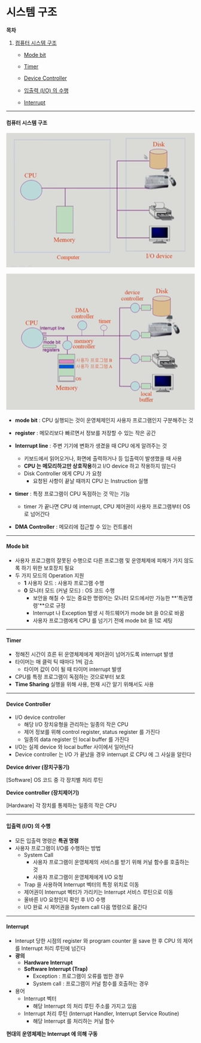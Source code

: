 # 시스템 구조

**목차**

1. [컴퓨터 시스템 구조](#컴퓨터-시스템-구조)

   * [Mode bit](#mode-bit)

   * [Timer](#Timer)

   * [Device Controller](#device-controller)
   * [입출력 (I/O) 의 수행](#입출력-(i/o)-의-수행)
   * [Interrupt](#interrupt)

---

#### 컴퓨터 시스템 구조

<img src="./assets/System_Structure_1.png" alt="컴퓨터 시스템 구조"  />

![컴퓨터 시스템 구조](./assets/System_Structure_2.png)

* **mode bit** : CPU 실행되는 것이 운영체제인지 사용자 프로그램인지 구분해주는 것
* **register** : 메모리보다 빠르면서 정보를 저장할 수 있는 작은 공간

* **Interrupt line** : 주변 기기에 변화가 생겼을 때 CPU 에게 알려주는 것
  * 키보드에서 읽어오거나, 화면에 출력하거나 등 입출력이 발생했을 때 사용
  * **CPU 는 메모리하고만 상호작용**하고 I/O device 하고 작용하지 않는다
  * Disk Controller 에게 CPU 가 요청
    * 요청된 사항이 끝날 때까지 CPU 는 Instruction 실행
* **timer** : 특정 프로그램이 CPU 독점하는 것 막는 기능
  * timer 가 끝나면 CPU 에 interrupt, CPU 제어권이 사용자 프로그램부터 OS 로 넘어간다
* **DMA Controller** : 메모리에 접근할 수 있는 컨트롤러

---

#### Mode bit

* 사용자 프로그램의 잘못된 수행으로 다른 프로그램 및 운영체제에 피해가 가지 않도록 하기 위한 보호장치 필요
* 두 가지 모드의 Operation 지원
  * **1** 사용자 모드 : 사용자 프로그램 수행
  * **0** 모니터 모드 (커널 모드) : OS 코드 수행
    * 보안을 해칠 수 있는 중요한 명령어는 모니터 모드에서만 가능한 **'특권명령'**으로 규정
    * Interrupt 나 Exception 발생 시 하드웨어가 mode bit 을 0으로 바꿈
    * 사용자 프로그램에게 CPU 를 넘기기 전에 mode bit 을 1로 세팅

---

#### Timer

* 정해진 시간이 흐른 뒤 운영체제에게 제어권이 넘어가도록 interrupt 발생
* 타이머는 매 클럭 틱 때마다 1씩 감소
  * 타이머 값이 0이 될 때 타이머 interrupt 발생
* CPU를 특정 프로그램이 독점하는 것으로부터 보호
* **Time Sharing** 실행을 위해 사용, 현재 시간 알기 위해서도 사용

---

#### Device Controller

* I/O device controller
  * 해당 I/O 장치유형을 관리하는 일종의 작은 CPU
  * 제어 정보를 위해 control register, status register 를 가진다
  * 일종의 data register 인 local buffer 를 가진다
* I/O는 실제 device 와 local buffer 사이에서 일어난다
* Device controller 는 I/O 가 끝났을 경우 interrupt 로 CPU 에 그 사실을 알린다

**Device driver (장치구동기)**

[Software] OS 코드 중 각 장치별 처리 루틴

**Device controller (장치제어기)**

[Hardware] 각 장치를 통제하는 일종의 작은 CPU

---

#### 입출력 (I/O) 의 수행

* 모든 입출력 명령은 **특권 명령**
* 사용자 프로그램이 I/O를 수행하는 방법
  * System Call
    * 사용자 프로그램이 운영체제의 서비스를 받기 위해 커널 함수를 호출하는 것
    * 사용자 프로그램이 운영체제에게 I/O 요청
  * Trap 을 사용하여 Interrupt 벡터의 특정 위치로 이동
  * 제어권이 Interrupt 벡터가 가리키는 Interrupt 서비스 루틴으로 이동
  * 올바른 I/O 요청인지 확인 후 I/O 수행
  * I/O 완료 시 제어권을 System call 다음 명령으로 옮긴다

---

#### Interrupt

* Interupt 당한 시점의 register 와 program counter 을 save 한 후 CPU 의 제어를 Interrupt 처리 루틴에 넘긴다
* **광의**
  * **Hardware Interrupt**
  * **Software Interrupt (Trap)**
    * Exception : 프로그램이 오류를 범한 경우
    * System call : 프로그램이 커널 함수를 호출하는 경우
* 용어
  * Interrupt 벡터
    * 해당 Interrupt 의 처리 루틴 주소를 가지고 있음
  * Interrupt 처리 루틴 (Interrupt Handler, Interrupt Service Routine)
    * 해당 Interrupt 를 처리하는 커널 함수

**현대의 운영체제는 Interrupt 에 의해 구동**